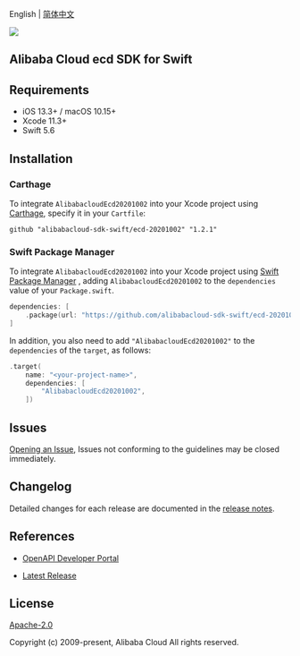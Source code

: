 English | [简体中文](README-CN.md)

![](https://aliyunsdk-pages.alicdn.com/icons/AlibabaCloud.svg)

## Alibaba Cloud ecd SDK for Swift

## Requirements

- iOS 13.3+ / macOS 10.15+
- Xcode 11.3+
- Swift 5.6

## Installation

### Carthage

To integrate `AlibabacloudEcd20201002` into your Xcode project using [Carthage](https://github.com/Carthage/Carthage), specify it in your `Cartfile`:

```ogdl
github "alibabacloud-sdk-swift/ecd-20201002" "1.2.1"
```

### Swift Package Manager

To integrate `AlibabacloudEcd20201002` into your Xcode project using [Swift Package Manager](https://swift.org/package-manager/) , adding `AlibabacloudEcd20201002` to the `dependencies` value of your `Package.swift`.

```swift
dependencies: [
    .package(url: "https://github.com/alibabacloud-sdk-swift/ecd-20201002.git", from: "1.2.1")
]
```

In addition, you also need to add `"AlibabacloudEcd20201002"` to the `dependencies` of the `target`, as follows:

```swift
.target(
    name: "<your-project-name>",
    dependencies: [
        "AlibabacloudEcd20201002",
    ])
```

## Issues

[Opening an Issue](https://github.com/alibabacloud-sdk-swift/ecd-20201002/issues/new), Issues not conforming to the guidelines may be closed immediately.

## Changelog

Detailed changes for each release are documented in the [release notes](./ChangeLog.txt).

## References

* [OpenAPI Developer Portal](https://next.api.alibabacloud.com/home)
- [Latest Release](https://github.com/alibabacloud-sdk-swift/ecd-20201002)

## License

[Apache-2.0](http://www.apache.org/licenses/LICENSE-2.0)

Copyright (c) 2009-present, Alibaba Cloud All rights reserved.
